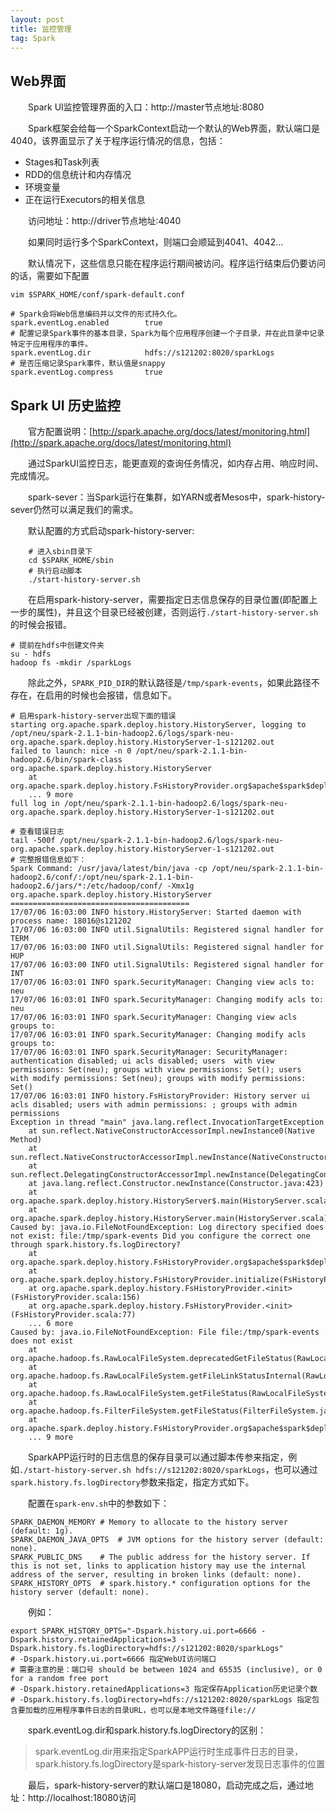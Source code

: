 ```yaml
---
layout: post
title: 监控管理
tag: Spark
---
```


## Web界面
　　Spark UI监控管理界面的入口：http://master节点地址:8080

　　Spark框架会给每一个SparkContext启动一个默认的Web界面，默认端口是4040，该界面显示了关于程序运行情况的信息，包括：

* Stages和Task列表
* RDD的信息统计和内存情况
* 环境变量
* 正在运行Executors的相关信息

　　访问地址：http://driver节点地址:4040

　　如果同时运行多个SparkContext，则端口会顺延到4041、4042...

　　默认情况下，这些信息只能在程序运行期间被访问。程序运行结束后仍要访问的话，需要如下配置
```shell
vim $SPARK_HOME/conf/spark-default.conf

# Spark会将Web信息编码并以文件的形式持久化。
spark.eventLog.enabled        true
# 配置记录Spark事件的基本目录，Spark为每个应用程序创建一个子目录，并在此目录中记录特定于应用程序的事件。 
spark.eventLog.dir            hdfs://s121202:8020/sparkLogs
# 是否压缩记录Spark事件，默认值是snappy
spark.eventLog.compress       true
```


## Spark UI 历史监控
　　官方配置说明：[http://spark.apache.org/docs/latest/monitoring.html](http://spark.apache.org/docs/latest/monitoring.html)

　　通过SparkUI监控日志，能更直观的查询任务情况，如内存占用、响应时间、完成情况。

　　spark-sever：当Spark运行在集群，如YARN或者Mesos中，spark-history-sever仍然可以满足我们的需求。

　　默认配置的方式启动spark-history-server:
```shell
    # 进入sbin目录下
    cd $SPARK_HOME/sbin
    # 执行启动脚本
    ./start-history-server.sh
```
　　在启用spark-history-server，需要指定日志信息保存的目录位置(即配置上一步的属性)，并且这个目录已经被创建，否则运行`./start-history-server.sh`的时候会报错。
```shell
# 提前在hdfs中创建文件夹
su - hdfs
hadoop fs -mkdir /sparkLogs
```
　　除此之外，`SPARK_PID_DIR`的默认路径是`/tmp/spark-events`，如果此路径不存在，在启用的时候也会报错，信息如下。
```console
# 启用spark-history-server出现下面的错误
starting org.apache.spark.deploy.history.HistoryServer, logging to /opt/neu/spark-2.1.1-bin-hadoop2.6/logs/spark-neu-org.apache.spark.deploy.history.HistoryServer-1-s121202.out
failed to launch: nice -n 0 /opt/neu/spark-2.1.1-bin-hadoop2.6/bin/spark-class org.apache.spark.deploy.history.HistoryServer
  	at org.apache.spark.deploy.history.FsHistoryProvider.org$apache$spark$deploy$history$FsHistoryProvider$$startPolling(FsHistoryProvider.scala:204)
  	... 9 more
full log in /opt/neu/spark-2.1.1-bin-hadoop2.6/logs/spark-neu-org.apache.spark.deploy.history.HistoryServer-1-s121202.out

# 查看错误日志
tail -500f /opt/neu/spark-2.1.1-bin-hadoop2.6/logs/spark-neu-org.apache.spark.deploy.history.HistoryServer-1-s121202.out
# 完整报错信息如下：
Spark Command: /usr/java/latest/bin/java -cp /opt/neu/spark-2.1.1-bin-hadoop2.6/conf/:/opt/neu/spark-2.1.1-bin-hadoop2.6/jars/*:/etc/hadoop/conf/ -Xmx1g org.apache.spark.deploy.history.HistoryServer
========================================
17/07/06 16:03:00 INFO history.HistoryServer: Started daemon with process name: 18016@s121202
17/07/06 16:03:00 INFO util.SignalUtils: Registered signal handler for TERM
17/07/06 16:03:00 INFO util.SignalUtils: Registered signal handler for HUP
17/07/06 16:03:00 INFO util.SignalUtils: Registered signal handler for INT
17/07/06 16:03:01 INFO spark.SecurityManager: Changing view acls to: neu
17/07/06 16:03:01 INFO spark.SecurityManager: Changing modify acls to: neu
17/07/06 16:03:01 INFO spark.SecurityManager: Changing view acls groups to: 
17/07/06 16:03:01 INFO spark.SecurityManager: Changing modify acls groups to: 
17/07/06 16:03:01 INFO spark.SecurityManager: SecurityManager: authentication disabled; ui acls disabled; users  with view permissions: Set(neu); groups with view permissions: Set(); users  with modify permissions: Set(neu); groups with modify permissions: Set()
17/07/06 16:03:01 INFO history.FsHistoryProvider: History server ui acls disabled; users with admin permissions: ; groups with admin permissions
Exception in thread "main" java.lang.reflect.InvocationTargetException
	at sun.reflect.NativeConstructorAccessorImpl.newInstance0(Native Method)
	at sun.reflect.NativeConstructorAccessorImpl.newInstance(NativeConstructorAccessorImpl.java:62)
	at sun.reflect.DelegatingConstructorAccessorImpl.newInstance(DelegatingConstructorAccessorImpl.java:45)
	at java.lang.reflect.Constructor.newInstance(Constructor.java:423)
	at org.apache.spark.deploy.history.HistoryServer$.main(HistoryServer.scala:278)
	at org.apache.spark.deploy.history.HistoryServer.main(HistoryServer.scala)
Caused by: java.io.FileNotFoundException: Log directory specified does not exist: file:/tmp/spark-events Did you configure the correct one through spark.history.fs.logDirectory?
	at org.apache.spark.deploy.history.FsHistoryProvider.org$apache$spark$deploy$history$FsHistoryProvider$$startPolling(FsHistoryProvider.scala:214)
	at org.apache.spark.deploy.history.FsHistoryProvider.initialize(FsHistoryProvider.scala:160)
	at org.apache.spark.deploy.history.FsHistoryProvider.<init>(FsHistoryProvider.scala:156)
	at org.apache.spark.deploy.history.FsHistoryProvider.<init>(FsHistoryProvider.scala:77)
	... 6 more
Caused by: java.io.FileNotFoundException: File file:/tmp/spark-events does not exist
	at org.apache.hadoop.fs.RawLocalFileSystem.deprecatedGetFileStatus(RawLocalFileSystem.java:537)
	at org.apache.hadoop.fs.RawLocalFileSystem.getFileLinkStatusInternal(RawLocalFileSystem.java:750)
	at org.apache.hadoop.fs.RawLocalFileSystem.getFileStatus(RawLocalFileSystem.java:527)
	at org.apache.hadoop.fs.FilterFileSystem.getFileStatus(FilterFileSystem.java:409)
	at org.apache.spark.deploy.history.FsHistoryProvider.org$apache$spark$deploy$history$FsHistoryProvider$$startPolling(FsHistoryProvider.scala:204)
	... 9 more
```
　　SparkAPP运行时的日志信息的保存目录可以通过脚本传参来指定，例如`./start-history-server.sh hdfs://s121202:8020/sparkLogs`，也可以通过`spark.history.fs.logDirectory`参数来指定，指定方式如下。

　　配置在`spark-env.sh`中的参数如下：
```shell
SPARK_DAEMON_MEMORY	# Memory to allocate to the history server (default: 1g).
SPARK_DAEMON_JAVA_OPTS	# JVM options for the history server (default: none).
SPARK_PUBLIC_DNS	# The public address for the history server. If this is not set, links to application history may use the internal address of the server, resulting in broken links (default: none).
SPARK_HISTORY_OPTS	# spark.history.* configuration options for the history server (default: none).
```
　　例如：
```shell
export SPARK_HISTORY_OPTS="-Dspark.history.ui.port=6666 -Dspark.history.retainedApplications=3 -Dspark.history.fs.logDirectory=hdfs://s121202:8020/sparkLogs"
# -Dspark.history.ui.port=6666 指定WebUI访问端口 
# 需要注意的是：端口号 should be between 1024 and 65535 (inclusive), or 0 for a random free port
# -Dspark.history.retainedApplications=3 指定保存Application历史记录个数 
# -Dspark.history.fs.logDirectory=hdfs://s121202:8020/sparkLogs 指定包含要加载的应用程序事件日志的目录URL，也可以是本地文件路径file://
```
　　spark.eventLog.dir和spark.history.fs.logDirectory的区别：
> spark.eventLog.dir用来指定SparkAPP运行时生成事件日志的目录，spark.history.fs.logDirectory是spark-history-server发现日志事件的位置

　　最后，spark-history-server的默认端口是18080，启动完成之后，通过地址：http://localhost:18080访问

